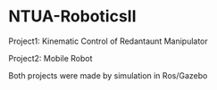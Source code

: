 # NTUA-RoboticsII

Project1: Kinematic Control of Redantaunt Manipulator 

Project2: Mobile Robot

Both projects were made by simulation in Ros/Gazebo
